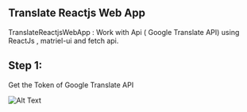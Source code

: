 ## Translate Reactjs Web App

TranslateReactjsWebApp : Work with Api ( Google Translate API) using ReactJs , matriel-ui and fetch api. 

## Step 1: 
Get the Token of Google Translate API

![Alt Text](https://github.com/th-rpy/TranslateReactjsWebApp/blob/main/Demo/DemoTranslateApp.gif)
